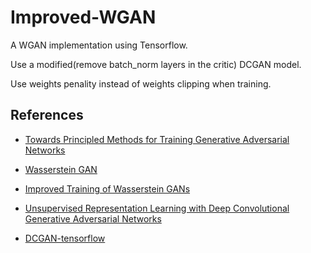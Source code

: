 # Improved-WGAN
A WGAN implementation using Tensorflow.

Use a modified(remove batch_norm layers in the critic) DCGAN model.

Use weights penality instead of weights clipping when training.


## References
- [Towards Principled Methods for Training Generative Adversarial Networks](https://arxiv.org/abs/1701.04862)

- [Wasserstein GAN](https://arxiv.org/abs/1701.07875)

- [Improved Training of Wasserstein GANs](https://arxiv.org/abs/1704.00028)

- [Unsupervised Representation Learning with Deep Convolutional Generative Adversarial Networks](https://arxiv.org/abs/1511.06434)

- [DCGAN-tensorflow](https://github.com/carpedm20/DCGAN-tensorflow)

